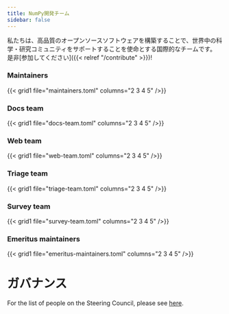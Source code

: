 ```yaml
---
title: NumPy開発チーム
sidebar: false
---
```


私たちは、高品質のオープンソースソフトウェアを構築することで、世界中の科学・研究コミュニティをサポートすることを使命とする国際的なチームです。 是非[参加してください]({{< relref "/contribute" >}})!

### Maintainers

{{< grid1 file="maintainers.toml" columns="2 3 4 5" />}}

### Docs team

{{< grid1 file="docs-team.toml" columns="2 3 4 5" />}}

### Web team

{{< grid1 file="web-team.toml" columns="2 3 4 5" />}}

### Triage team

{{< grid1 file="triage-team.toml" columns="2 3 4 5" />}}

### Survey team

{{< grid1 file="survey-team.toml" columns="2 3 4 5" />}}

### Emeritus maintainers

{{< grid1 file="emeritus-maintainers.toml" columns="2 3 4 5" />}}

# ガバナンス

For the list of people on the Steering Council, please see [here](https://numpy.org/devdocs/dev/governance/people.html).
